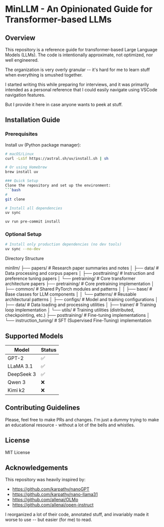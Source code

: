   # MinLLM - An Opinionated Guide for Transformer-based LLMs

  ## Overview

  This repository is a reference guide for transformer-based Large Language Models (LLMs). The code is intentionally approximate, not optimized, nor well engineered.

  The organization is very overly granular -- it's hard for me to learn stuff when everything is smushed together.

  I started writing this while preparing for interviews, and it was primarily intended as a personal reference that I could easily navigate using VSCode navigation features.

  But I provide it here in case anyone wants to peek at stuff.

## Installation Guide

### Prerequisites

Install uv (Python package manager):
```bash
# macOS/Linux
curl -LsSf https://astral.sh/uv/install.sh | sh

# Or using Homebrew
brew install uv

### Quick Setup
Clone the repository and set up the environment:
```bash
#
git clone

# Install all dependencies
uv sync

uv run pre-commit install
```

### Optional Setup

```bash
# Install only production dependencies (no dev tools)
uv sync --no-dev
```

  Directory Structure

  minllm/
  ├── papers/              # Research paper summaries and notes
  │   ├── data/           # Data processing and corpus papers
  │   ├── posttraining/   # Instruction and preference tuning papers
  │   └── pretraining/    # Core transformer architecture papers
  ├── pretraining/        # Core pretraining implementation
  │   ├── common/         # Shared PyTorch modules and patterns
  │   │   ├── base/      # Base classes for LLM components
  │   │   └── patterns/  # Reusable architectural patterns
  │   ├── configs/       # Model and training configurations
  │   ├── data/          # Data loading and processing utilities
  │   ├── trainer/       # Training loop implementation
  │   └── utils/         # Training utilities (distributed, checkpointing, etc.)
  ├── posttraining/       # Fine-tuning implementations
  │   └── instruction_tuning/  # SFT (Supervised Fine-Tuning) implementation

## Supported Models

| Model | Status |
|-------|--------|
| GPT-2 | ✅ |
| LLaMA 3.1 | ✅ |
| DeepSeek 3 | ✅ |
| Qwen 3 | ❌ |
| Kimi k2 | ❌ |

## Contributing Guidelines

Please, feel free to make PRs and changes. I'm just a dummy trying to make an educational resource - without a lot of the bells and whistles.

## License

MIT License

## Acknowledgements

  This repository was heavily inspired by:

  - https://github.com/karpathy/nanoGPT
  - https://github.com/karpathy/nano-llama31
  - https://github.com/allenai/OLMo
  - https://github.com/allenai/open-instruct

I reorganized a lot of their code, annotated stuff, and invariably made it worse to use -- but easier (for me) to read.
